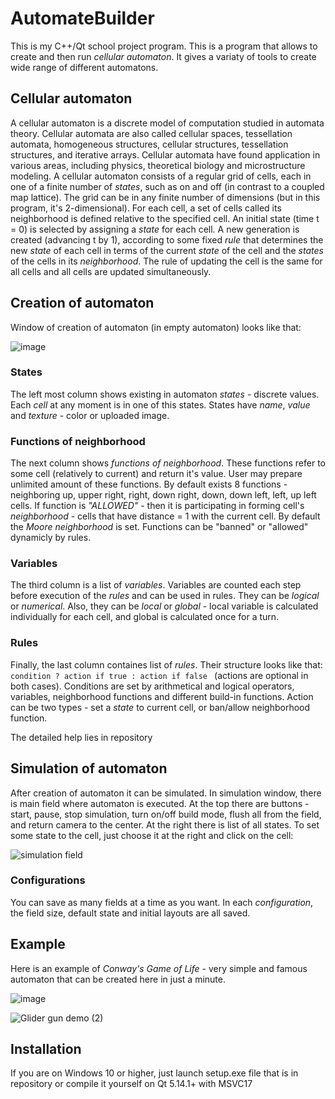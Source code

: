 # AutomateBuilder
This is my C++/Qt school project program. This is a program that allows to create and then run *cellular automaton*. It gives a variaty of tools to create wide range of
different automatons.
## Cellular automaton
A cellular automaton is a discrete model of computation studied in automata theory. Cellular automata are also called cellular spaces,
tessellation automata, homogeneous structures, cellular structures, tessellation structures, and iterative arrays. Cellular automata have found application in various
areas, including physics, theoretical biology and microstructure modeling.
A cellular automaton consists of a regular grid of cells, each in one of a finite number of *states*, such as on and off (in contrast to a coupled map lattice).
The grid can be in any finite number of dimensions (but in this program, it's 2-dimensional). For each cell, a set of cells called its neighborhood is defined relative
to the specified cell. An initial state (time t = 0) is selected by assigning a *state* for each cell. A new generation is created (advancing t by 1), according to some
fixed *rule* that determines the new *state* of each cell in terms of the current *state* of the cell and the *states* of the cells in its *neighborhood*. The rule of updating
the cell is the same for all cells and all cells are updated simultaneously.

## Creation of automaton

Window of creation of automaton (in empty automaton) looks like that: 

![image](https://user-images.githubusercontent.com/51193423/178118953-25da28ee-0e40-4343-a048-8ece3868cc51.png)

### States

The left most column shows existing in automaton *states* - discrete values. Each *cell* at any moment is in one of this states. States have *name*, *value* and
*texture* - color or uploaded image.

### Functions of neighborhood

The next column shows *functions of neighborhood*. These functions refer to some cell (relatively to current) and return it's value. User may prepare unlimited
amount of these functions. By default exists 8 functions - neighboring up, upper right, right, down right, down, down left, left, up left cells.
If function is *"ALLOWED"* - then it is participating in forming cell's *neighborhood* - cells that have distance = 1 with the current cell. 
By default the *Moore neighborhood* is set. Functions can be "banned" or "allowed" dynamicly by rules.

### Variables

The third column is a list of *variables*. Variables are counted each step before execution of the *rules* and can be used in rules. They can be *logical*
or *numerical*. Also, they can be *local* or *global* - local variable is calculated individually for each cell, and global is calculated once for a turn.

### Rules

Finally, the last column containes list of *rules*. Their structure looks like that: `condition ? action if true : action if false ` (actions are optional in both cases).
Conditions are set by arithmetical and logical operators, variables, neighborhood functions and different build-in functions.
Action can be two types - set a *state* to current cell, or ban/allow neighborhood function.


The detailed help lies in repository

## Simulation of automaton

After creation of automaton it can be simulated. In simulation window, there is main field where automaton is executed. At the top there are buttons -
start, pause, stop simulation, turn on/off build mode, flush all from the field, and return camera to the center. At the right there is list
of all states. To set some state to the cell, just choose it at the right and click on the cell:

![simulation field](https://user-images.githubusercontent.com/51193423/178119447-5b7acffb-2cca-4aa2-a043-3ab1fffb58ba.gif)

### Configurations

You can save as many fields at a time as you want. In each *configuration*, the field size, default state and initial layouts are all saved.

## Example
Here is an example of *Conway's Game of Life* - very simple and famous automaton that can be created here in just a minute.

![image](https://user-images.githubusercontent.com/51193423/178119645-4046b24b-27cc-4502-9f92-f1dae929bf84.png)




![Glider gun demo (2)](https://user-images.githubusercontent.com/51193423/178119813-c7463a86-a424-4c9d-899c-b97ad2670000.gif)


## Installation
If you are on Windows 10 or higher, just launch setup.exe file that is in repository or compile it yourself on Qt 5.14.1+ with MSVC17





